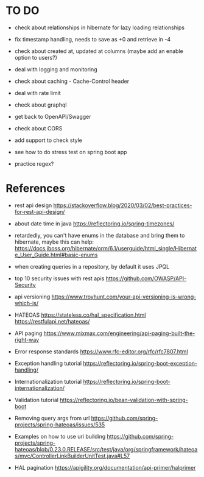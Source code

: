 # TO DO

- check about relationships in hibernate for lazy loading relationships

- fix timestamp handling, needs to save as +0 and retrieve in -4

- check about created at, updated at columns (maybe add an enable option to users?)

- deal with logging and monitoring

- check about caching - Cache-Control header

- deal with rate limit

- check about graphql

- get back to OpenAPI/Swagger

- check about CORS

- add support to check style

- see how to do stress test on spring boot app

- practice regex?

# References

- rest api design https://stackoverflow.blog/2020/03/02/best-practices-for-rest-api-design/

- about date time in java https://reflectoring.io/spring-timezones/

- retardedly, you can't have enums in the database and bring them to hibernate, maybe this can help: https://docs.jboss.org/hibernate/orm/6.1/userguide/html_single/Hibernate_User_Guide.html#basic-enums

- when creating queries in a repository, by default it uses JPQL

- top 10 security issues with rest apis https://github.com/OWASP/API-Security

- api versioning https://www.troyhunt.com/your-api-versioning-is-wrong-which-is/

- HATEOAS https://stateless.co/hal_specification.html https://restfulapi.net/hateoas/

- API paging https://www.mixmax.com/engineering/api-paging-built-the-right-way

- Error response standards https://www.rfc-editor.org/rfc/rfc7807.html

- Exception handling tutorial https://reflectoring.io/spring-boot-exception-handling/

- Internationalization tutorial https://reflectoring.io/spring-boot-internationalization/

- Validation tutorial https://reflectoring.io/bean-validation-with-spring-boot

- Removing query args from url https://github.com/spring-projects/spring-hateoas/issues/535

- Examples on how to use uri building https://github.com/spring-projects/spring-hateoas/blob/0.23.0.RELEASE/src/test/java/org/springframework/hateoas/mvc/ControllerLinkBuilderUnitTest.java#L57

- HAL pagination https://apigility.org/documentation/api-primer/halprimer